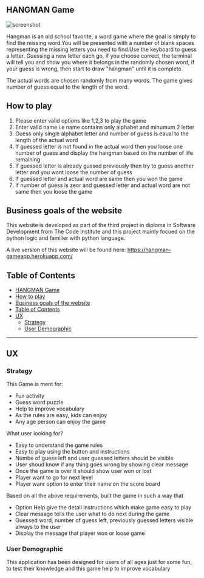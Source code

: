 ## HANGMAN Game

![screenshot](images/responsive.png)

Hangman is an old school favorite, a word game where the goal is simply to find the missing word.You will be presented with a number of blank spaces representing the missing letters you need to find.Use the keyboard to guess a letter. Guessing a new letter each go, if you choose correct, the terminal will tell you and show you where it belongs in the randomly chosen word, if your guess is wrong, then start to draw "hangman" until it is complete.

The actual words are chosen randomly from many words. The game gives number of guess equal to the length of the word. 

## How to play
   1. Please enter valid options like 1,2,3 to play the game
   2. Enter valid name i.e name contains only alphabet and minumum 2 letter
   3. Guess only single alphabet letter and number of guess is eaual to the length of  the actual word
   4. If guessed letter is not found in the actual word then you loose one number of  guess and display the hangman based on the number of life remaining
   5. If guessed letter is already gussed previously then try to guess another letter and you wont loose the number of guess
   6. If guessed letter and actual word are same then you won the game
   7. If number of guess is zeor and guessed letter and actual word are not same then you loose the game    

## Business goals of the website 
This website is developed as part of the third project in diploma in Software Development from The Code Institute and this project mainly focued on the python logic and familier with python language.

A live version of this website will be found here: https://hangman-gameapp.herokuapp.com/


## Table of Contents ##

- [HANGMAN Game](#hangman-game)
- [How to play](#how-to-play)
- [Business goals of the website](#business-goals-of-the-website)
- [Table of Contents](#table-of-contents)
- [UX](#ux)
  - [Strategy](#strategy)
  - [User Demographic](#user-demographic)
------------------------------------------------------------------------------------------------------------

## UX

### Strategy

This Game is ment for:

 - Fun activity 
 - Guess word puzzle
 - Help to improve vocabulary 
 - As the rules are easy, kids can enjoy
 - Any age person can enjoy the game 

What user looking for?
 - Easy to understand the game rules
 - Easy to play using the button and instructions
 - Numbe of guess left and user guessed letters should be visible
 - User shoud know if any thing goes wrong by showing clear message
 - Once the game is over it should show user won or lost
 - Player want to go for next level
 - Player wanr option to enter their name on the score board

Based on all the above requirements, built the game in such a way that 
  - Option Help give the detail instructions which make game easy to play
  - Clear message tells the user what to do next during the game 
  - Guessed word, number of guess left, previously guessed letters visible always to the user 
  - Display the message that player won or loose game
  
### User Demographic

 This application has been designed for users of all ages just for some fun, to test their knowledge and this game help to improve vocabulary
